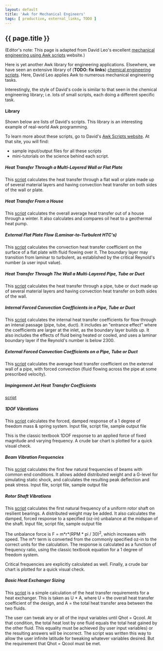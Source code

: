 ```yaml
---
layout: default
title: 'Awk for Mechanical Engineers'
tags: [ productive, external_links, TODO ]
---
```


## {{ page.title }}

(Editor's note: This page is adapted from David Leo's excellent [mechanical engineering using Awk scripts](http://www.tikmark.com/awkeng/awkscripts.html) website.)

Here is yet another Awk library for engineering applications.
Elsewhere, we have seen  an extensive library of (**TODO: fix links**)
[chemical engineering scripts](http://awk.info/?chem).
Here, David Leo applies Awk to numerous mechanical engineering tasks.

Interestingly, the style of David's code is similar to that seen in the
chemical engineering library; i.e.  lots of small scripts, each doing a
different specific task.

#### Library

Shown below are lists  of David's scripts.
This library is an interesting example of real-world Awk programming.

To learn more about these scripts, go to David's
[Awk Scripts website](http://www.tikmark.com/awkeng/awkscripts.html).
At that site, you will find:

- sample input/output files for all these scripts
- mini-tutorials on the science behind each script.


##### Heat Transfer Through a Multi-Layered Wall or Flat Plate

This [script](http://www.tikmark.com/awkeng/laminplate/lamplate.awk) calculates
the heat transfer through a flat wall or plate made up of several material
layers and having convection heat transfer on both sides of the wall or plate.


##### Heat Transfer From a House

This [script](http://www.tikmark.com/awkeng/homeheat/homeheat.awk) calculates
the overall average heat transfer out of a house through a winter.
It also calculates and compares oil heat to a geothermal heat pump.


##### External Flat Plate Flow (Laminar-to-Turbulent HTC's)

This [script](http://www.tikmark.com/awkeng/flatplate/flatplate.awk) calculates
the convection heat transfer coefficient on the surface of a flat plate with
fluid flowing over it. The boundary layer may transition from laminar to
turbulent, as established by the critical Reynold's number (a user input value).


##### Heat Transfer Through The Wall a Multi-Layered Pipe, Tube or Duct

This [script](http://www.tikmark.com/awkeng/laminpipe/lampipe.awk) calculates
the heat transfer through a pipe, tube or duct made up of several material
layers and having convection heat transfer on both sides of the wall.


##### Internal Forced Convection Coefficients in a Pipe, Tube or Duct

This [script](http://www.tikmark.com/awkeng/internalpipe/internalpipe.awk)
calculates the internal heat transfer coefficients for flow through an
intenal passage (pipe, tube, duct). It includes an "entrance effect"
where the coefficients are larger at the inlet, as the boundary layer
builds up. It also includes the effects of fluid being heated or cooled,
and uses a laminar boundary layer if the Reynold's number is below 2300.


##### External Forced Convection Coefficients on a Pipe, Tube or Duct

This [script](http://www.tikmark.com/awkeng/externalpipe/externalpipe.awk)
calculates the average heat transfer coefficient on the external wall of a
pipe, with forced convection (fluid flowing across the pipe at some prescribed
velocity).


##### Impingement Jet Heat Transfer Coefficients

[script](http://www.tikmark.com/awkeng/impingement/impinge.awk)

##### 1DOF Vibrations

This [script](http://www.tikmark.com/awkeng/1DOF/1DOFvibes.awk) calculates
the forced, damped response of a 1 degree of freedom mass & spring system.
Input file, script file, sample output file

This is the classic textbook 1DOF response to an applied force of fixed
magnitude and varying frequency. A crude bar chart is plotted for a
quick visual check.


##### Beam Vibration Frequencies

This [script](http://www.tikmark.com/awkeng/beamvibes/beamvibes.awk)
calculates the first few natural frequencies of beams with common end
conditions. It allows added distributed weight and a G-level for
simulating static shock, and calculates the resulting peak deflection
and peak stress. Input file, script file, sample output file

##### Rotor Shaft Vibrations

This [script](http://www.tikmark.com/awkeng/beamvibes/beamvibes.awk)
calculates the first natural frequency of a uniform rotor shaft on resilient
bearings. A distributed weight may be added. It also calculates the damped,
forced response to a specified (oz-in) unbalance at the midspan of the shaft.
Input file, script file, sample output file

The unbalance force is F = m\*r\*(RPM \* pi / 30)<sup>2</sup>, which increases
with speed. The m\*r term is converted from the commonly specified oz-in to
the correct units for the calculation. The response is calculated as a
function of frequency ratio, using the classic textbook equation for a
1 degree of freedom system.

Critical frequencies are explicitly calculated as well.
Finally, a crude bar chart is plotted for a quick visual check.


##### Basic Heat Exchanger Sizing

This [script](http://www.tikmark.com/awkeng/heatxchngr/heatxchngr.awk) is a
simple calculation of the heat transfer requirements for a heat exchanger.
This is taken as U * A, where U = the overall heat transfer coefficient of
the design, and A = the total heat transfer area between the two fluids.

The user can tweak any or all of the input variables until Qhot = Qcool.
At that condition, the total heat lost by one fluid equals the total heat
gained by the other fluid. This equality must be achieved (by user input
variables) or the resulting answers will be incorrect. The script was written
this way to allow the user infinite latitude for tweaking whatever variables
desired. But the requirement that Qhot = Qcool must be met.


